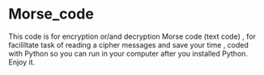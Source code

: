 # Morse_code
This code is for encryption or/and decryption Morse code (text code) , for facililtate task of reading a cipher messages and save your time , coded with Python so you can run in your computer after you installed Python.
Enjoy it.
